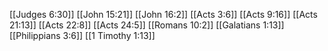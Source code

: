 [[Judges 6:30]]
[[John 15:21]]
[[John 16:2]]
[[Acts 3:6]]
[[Acts 9:16]]
[[Acts 21:13]]
[[Acts 22:8]]
[[Acts 24:5]]
[[Romans 10:2]]
[[Galatians 1:13]]
[[Philippians 3:6]]
[[1 Timothy 1:13]]
